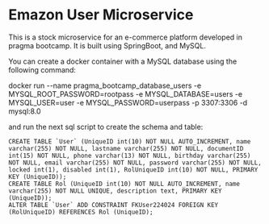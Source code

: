 # Emazon User Microservice

This is a stock microservice for an e-commerce platform developed in pragma bootcamp. It is built using SpringBoot, and MySQL.

You can create a docker container with a MySQL database using the following command:

docker run --name pragma_bootcamp_database_users -e MYSQL_ROOT_PASSWORD=rootpass -e MYSQL_DATABASE=users -e MYSQL_USER=user -e MYSQL_PASSWORD=userpass -p 3307:3306 -d mysql:8.0

and run the next sql script to create the schema and table:

```
CREATE TABLE `User` (UniqueID int(10) NOT NULL AUTO_INCREMENT, name varchar(255) NOT NULL, lastname varchar(255) NOT NULL, documentID int(15) NOT NULL, phone varchar(13) NOT NULL, birthday varchar(255) NOT NULL, email varchar(255) NOT NULL, password varchar(255) NOT NULL, locked int(1), disabled int(1), RolUniqueID int(10) NOT NULL, PRIMARY KEY (UniqueID));
CREATE TABLE Rol (UniqueID int(10) NOT NULL AUTO_INCREMENT, name varchar(255) NOT NULL UNIQUE, description text, PRIMARY KEY (UniqueID));
ALTER TABLE `User` ADD CONSTRAINT FKUser224024 FOREIGN KEY (RolUniqueID) REFERENCES Rol (UniqueID);
```